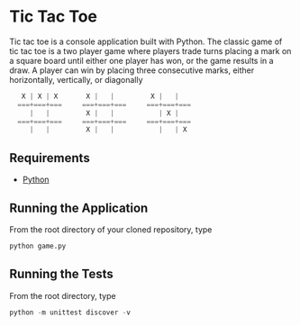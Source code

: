 # Tic Tac Toe

Tic tac toe is a console application built with Python. The classic game of tic tac toe is a two player game where players trade turns placing a mark on a square board until either one player has won, or the game results in a draw. A player can win by placing three consecutive marks, either horizontally, vertically, or diagonally

``` python
   X | X | X       X |   |         X |   |
  ===+===+===     ===+===+===     ===+===+===
     |   |         X |   |           | X |
  ===+===+===     ===+===+===     ===+===+===
     |   |         X |   |           |   | X
```

## Requirements

* [Python](https://www.python.org/)

## Running the Application

From the root directory of your cloned repository, type

``` python
python game.py
```

## Running the Tests

From the root directory, type

``` python
python -m unittest discover -v
```
